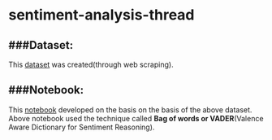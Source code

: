 # sentiment-analysis-thread

###**Dataset:** 
---
This [dataset](https://www.kaggle.com/datasets/shuvammandal121/37000-reviews-of-thread-app-dataset) was created(through web scraping).

###**Notebook:** 
---
This [notebook](https://www.kaggle.com/code/shuvammandal121/sentiment-analysis-on-the-dataset)  developed on the basis on the basis of the above dataset. Above notebook used the technique called **Bag of words or VADER**(Valence Aware Dictionary for Sentiment Reasoning).
